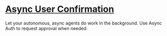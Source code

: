 # [Async User Confirmation](https://demo.auth0.ai/docs/async-user-confirmation)

Let your autonomous, async agents do work in the background. Use Async Auth to request approval when needed.
